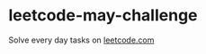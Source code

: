 # leetcode-may-challenge
Solve every day tasks on [leetcode.com](https://leetcode.com/explore/challenge/card/may-leetcoding-challenge/)
